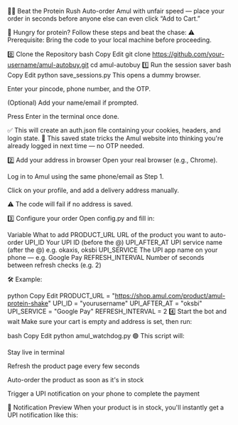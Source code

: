 🥛💪 Beat the Protein Rush
Auto-order Amul with unfair speed — place your order in seconds before anyone else can even click “Add to Cart.”

🤖 Hungry for protein? Follow these steps and beat the chase:
⚠️ Prerequisite: Bring the code to your local machine before proceeding.

0️⃣ Clone the Repository
bash
Copy
Edit
git clone https://github.com/your-username/amul-autobuy.git
cd amul-autobuy
1️⃣ Run the session saver
bash
Copy
Edit
python save_sessions.py
This opens a dummy browser.

Enter your pincode, phone number, and the OTP.

(Optional) Add your name/email if prompted.

Press Enter in the terminal once done.

✅ This will create an auth.json file containing your cookies, headers, and login state.
📌 This saved state tricks the Amul website into thinking you're already logged in next time — no OTP needed.

2️⃣ Add your address in browser
Open your real browser (e.g., Chrome).

Log in to Amul using the same phone/email as Step 1.

Click on your profile, and add a delivery address manually.

⚠️ The code will fail if no address is saved.

3️⃣ Configure your order
Open config.py and fill in:

Variable	What to add
PRODUCT_URL	URL of the product you want to auto-order
UPI_ID	Your UPI ID (before the @)
UPI_AFTER_AT	UPI service name (after the @) e.g. okaxis, oksbi
UPI_SERVICE	The UPI app name on your phone — e.g. Google Pay
REFRESH_INTERVAL	Number of seconds between refresh checks (e.g. 2)

🛠️ Example:

python
Copy
Edit
PRODUCT_URL = "https://shop.amul.com/product/amul-protein-shake"
UPI_ID = "yourusername"
UPI_AFTER_AT = "oksbi"
UPI_SERVICE = "Google Pay"
REFRESH_INTERVAL = 2
4️⃣ Start the bot and wait
Make sure your cart is empty and address is set, then run:

bash
Copy
Edit
python amul_watchdog.py
🟢 This script will:

Stay live in terminal

Refresh the product page every few seconds

Auto-order the product as soon as it's in stock

Trigger a UPI notification on your phone to complete the payment

📲 Notification Preview
When your product is in stock, you'll instantly get a UPI notification like this:
